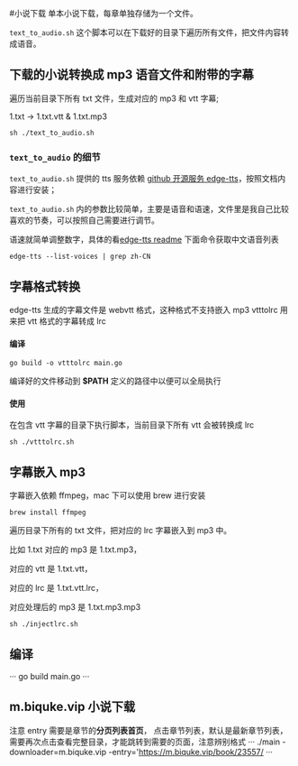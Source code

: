 #小说下载
单本小说下载，每章单独存储为一个文件。

`text_to_audio.sh` 这个脚本可以在下载好的目录下遍历所有文件，把文件内容转成语音。

## 下载的小说转换成 mp3 语音文件和附带的字幕

遍历当前目录下所有 txt 文件，生成对应的 mp3 和 vtt 字幕;

1.txt -> 1.txt.vtt & 1.txt.mp3

```
sh ./text_to_audio.sh
```

### `text_to_audio` 的细节

`text_to_audio.sh` 提供的 tts 服务依赖 [github 开源服务 edge-tts](https://github.com/rany2/edge-tts)，按照文档内容进行安装；

`text_to_audio.sh` 内的参数比较简单，主要是语音和语速，文件里是我自己比较喜欢的节奏，可以按照自己需要进行调节。

语速就简单调整数字，具体的看[edge-tts readme](https://github.com/rany2/edge-tts?tab=readme-ov-file#changing-rate-volume-and-pitch)
下面命令获取中文语音列表

```
edge-tts --list-voices | grep zh-CN
```

## 字幕格式转换

edge-tts 生成的字幕文件是 webvtt 格式，这种格式不支持嵌入 mp3
vtttolrc 用来把 vtt 格式的字幕转成 lrc

#### 编译

```
go build -o vtttolrc main.go
```

编译好的文件移动到 **$PATH** 定义的路径中以便可以全局执行

#### 使用

在包含 vtt 字幕的目录下执行脚本，当前目录下所有 vtt 会被转换成 lrc

```
sh ./vtttolrc.sh
```

## 字幕嵌入 mp3

字幕嵌入依赖 ffmpeg，mac 下可以使用 brew 进行安装

```
brew install ffmpeg
```

遍历目录下所有的 txt 文件，把对应的 lrc 字幕嵌入到 mp3 中。

比如 1.txt 对应的 mp3 是 1.txt.mp3，

对应的 vtt 是 1.txt.vtt，

对应的 lrc 是 1.txt.vtt.lrc，

对应处理后的 mp3 是 1.txt.mp3.mp3

```
sh ./injectlrc.sh
```

## 编译

···
go build main.go
···

## m.biquke.vip 小说下载

注意 entry 需要是章节的**分页列表首页**，
点击章节列表，默认是最新章节列表，需要再次点击查看完整目录，才能跳转到需要的页面，注意辨别格式
···
./main -downloader=m.biquke.vip -entry='https://m.biquke.vip/book/23557/
···
